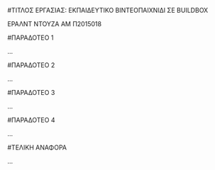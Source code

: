#ΤΙΤΛΟΣ ΕΡΓΑΣΙΑΣ: ΕΚΠΑΙΔΕΥΤΙΚΟ ΒΙΝΤΕΟΠΑΙΧΝΙΔΙ ΣΕ BUILDBOX

ΕΡΑΛΝΤ ΝΤΟΥΖΑ 
ΑΜ Π2015018

#ΠΑΡΑΔΟΤΕΟ 1

...

#ΠΑΡΑΔΟΤΕΟ 2

...

#ΠΑΡΑΔΟΤΕΟ 3

...

#ΠΑΡΑΔΟΤΕΟ 4

...

#ΤΕΛΙΚΗ ΑΝΑΦΟΡΑ

...

